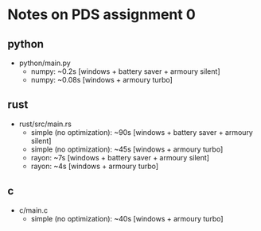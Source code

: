 # Notes on PDS assignment 0

## python

- python/main.py
  - numpy: ~0.2s [windows + battery saver + armoury silent]
  - numpy: ~0.08s [windows + armoury turbo]

## rust

- rust/src/main.rs
  - simple (no optimization): ~90s [windows + battery saver + armoury silent]
  - simple (no optimization): ~45s [windows + armoury turbo]
  - rayon: ~7s [windows + battery saver + armoury silent]
  - rayon: ~4s [windows + armoury turbo]
  
## c

- c/main.c
  - simple (no optimization): ~40s [windows + armoury turbo]

